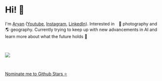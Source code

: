 # Hi! 👋

I'm [Aryan](https://web-card-eight.vercel.app/) ([Youtube](https://www.youtube.com/@arymehr), [Instagram](https://www.instagram.com/16mmphotos), [LinkedIn](https://www.linkedin.com/in/aryan-mehra/)). Interested in　📸 photography and 🌎 geography. Currently trying to keep up with new advancements in AI and learn more about what the future holds 🚀

<br>

![](https://github-profile-summary-cards.vercel.app/api/cards/profile-details?username=Jdka1&theme=radical)

<br>

[Nominate me to Github Stars ⭐](https://stars.github.com/nominate/)
